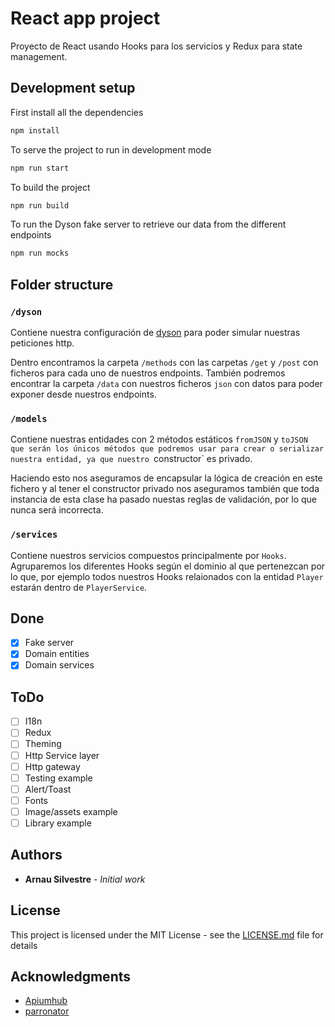 # React app project
Proyecto de React usando Hooks para los servicios y Redux para state management.

## Development setup
First install all the dependencies
``` bash
npm install
```

To serve the project to run in development mode
``` bash
npm run start
```

To build the project
``` bash
npm run build
```

To run the Dyson fake server to retrieve our data from the different endpoints
``` bash
npm run mocks
```

## Folder structure

### `/dyson`
Contiene nuestra configuración de [dyson](https://github.com/webpro/dyson) para poder simular nuestras peticiones http.

Dentro encontramos la carpeta `/methods` con las carpetas `/get` y `/post` con ficheros para cada uno de nuestros endpoints.
También podremos encontrar la carpeta `/data` con nuestros ficheros `json` con datos para poder exponer desde nuestros endpoints.  

### `/models`
Contiene nuestras entidades con 2 métodos estáticos `fromJSON` y `toJSON que serán los únicos métodos que podremos usar para crear o serializar nuestra entidad, ya que nuestro `constructor` es privado.

Haciendo esto nos aseguramos de encapsular la lógica de creación en este fichero y al tener el constructor privado nos aseguramos también que toda instancia de esta clase ha pasado nuestas reglas de validación, por lo que nunca será incorrecta.

### `/services`
Contiene nuestros servicios compuestos principalmente por `Hooks`. Agruparemos los diferentes Hooks según el dominio al que pertenezcan por lo que, por ejemplo todos nuestros Hooks relaionados con la entidad `Player` estarán dentro de `PlayerService`.

## Done

- [x] Fake server
- [x] Domain entities
- [x] Domain services

## ToDo

- [ ] I18n
- [ ] Redux
- [ ] Theming
- [ ] Http Service layer
- [ ] Http gateway
- [ ] Testing example
- [ ] Alert/Toast
- [ ] Fonts
- [ ] Image/assets example
- [ ] Library example

## Authors

* **Arnau Silvestre** - *Initial work*


## License

This project is licensed under the MIT License - see the [LICENSE.md](LICENSE.md) file for details

## Acknowledgments

* [Apiumhub](https://apiumhub.com/)
* [parronator](https://github.com/parronator/)